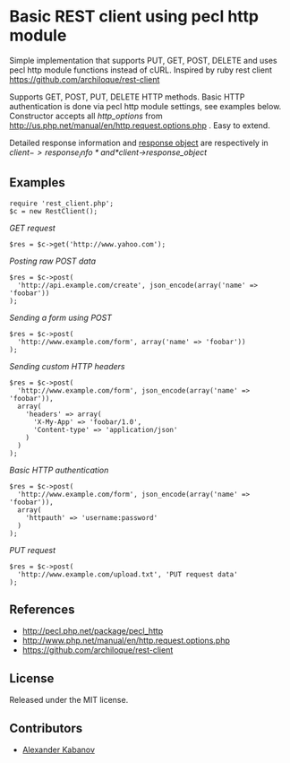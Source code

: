 Basic REST client using pecl http module
========================================

Simple implementation that supports PUT, GET, POST, DELETE and uses pecl
http module functions instead of cURL. Inspired by ruby rest client https://github.com/archiloque/rest-client

Supports GET, POST, PUT, DELETE HTTP methods. Basic HTTP authentication is done via
pecl http module settings, see examples below. Constructor accepts all *http_options*
from http://us.php.net/manual/en/http.request.options.php . Easy to extend.

Detailed response information and [response object](http://us.php.net/manual/en/class.httpresponse.php)
are respectively in *$client->response_info* and *$client->response_object*

Examples
--------

    require 'rest_client.php';
    $c = new RestClient();

*GET request*

    $res = $c->get('http://www.yahoo.com');

*Posting raw POST data*

    $res = $c->post(
      'http://api.example.com/create', json_encode(array('name' => 'foobar'))
    );

*Sending a form using POST*

    $res = $c->post(
      'http://www.example.com/form', array('name' => 'foobar'))
    );

*Sending custom HTTP headers*

    $res = $c->post(
      'http://www.example.com/form', json_encode(array('name' => 'foobar')),
      array(
        'headers' => array(
          'X-My-App' => 'foobar/1.0',
          'Content-type' => 'application/json'
        )
      )
    );

*Basic HTTP authentication*

    $res = $c->post(
      'http://www.example.com/form', json_encode(array('name' => 'foobar')),
      array(
        'httpauth' => 'username:password'
      )
    );

*PUT request*

    $res = $c->post(
      'http://www.example.com/upload.txt', 'PUT request data'
    );

References
----------

* http://pecl.php.net/package/pecl_http
* http://www.php.net/manual/en/http.request.options.php
* https://github.com/archiloque/rest-client

License
-------

Released under the MIT license.


Contributors
------------

* [Alexander Kabanov](http://github.com/shurikk)

